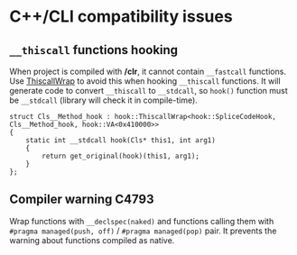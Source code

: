 # C++/CLI compatibility issues #

## `__thiscall` functions hooking ##

When project is compiled with **/clr**, it cannot contain `__fastcall` functions. Use [ThiscallWrap](ThiscallWrap.md) to avoid this when hooking `__thiscall` functions. It will generate code to convert `__thiscall` to `__stdcall`, so `hook()` function must be `__stdcall` (library will check it in compile-time).

```
struct Cls__Method_hook : hook::ThiscallWrap<hook::SpliceCodeHook, Cls__Method_hook, hook::VA<0x410000>>
{
    static int __stdcall hook(Cls* this1, int arg1)
    {
        return get_original(hook)(this1, arg1);
    }
};
```

## Compiler warning C4793 ##

Wrap functions with `__declspec(naked)` and functions calling them with
`#pragma managed(push, off)` / `#pragma managed(pop)` pair. It prevents the warning about functions compiled as native.